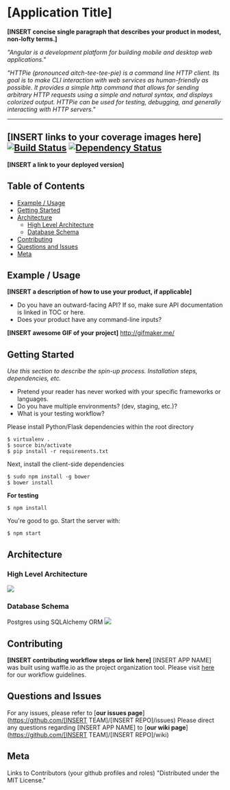 # [Application Title]
**[INSERT concise single paragraph that describes your product in modest, non-lofty terms.]**

_"Angular is a development platform for building mobile and desktop web applications."_

_"HTTPie (pronounced aitch-tee-tee-pie) is a command line HTTP client. Its goal is to make CLI interaction with web services as human-friendly as possible. It provides a simple http command that allows for sending arbitrary HTTP requests using a simple and natural syntax, and displays colorized output. HTTPie can be used for testing, debugging, and generally interacting with HTTP servers."_

--------------------
**[INSERT links to your coverage images here]**
[![Build Status](https://secure.travis-ci.org/gotwarlost/istanbul.png)](http://travis-ci.org/gotwarlost/istanbul) [![Dependency Status](https://gemnasium.com/gotwarlost/istanbul.png)](https://gemnasium.com/gotwarlost/istanbul)
--------------------

**[INSERT a link to your deployed version]**

## Table of Contents 
- [Example / Usage](#example--usage)
- [Getting Started](#getting-started)
- [Architecture](#architecture)
  - [High Level Architecture](#high-level-architecture)
  - [Database Schema](#database-schema)
- [Contributing](#contributing)
- [Questions and Issues](#questions-and-issues)
- [Meta](#meta)

## Example / Usage
**[INSERT a description of how to use your product, if applicable]**
* Do you have an outward-facing API? If so, make sure API documentation is linked in TOC or here.
* Does your product have any command-line inputs?

**[INSERT awesome GIF of your project]**
http://gifmaker.me/

## Getting Started
_Use this section to describe the spin-up process. Installation steps, dependencies, etc._
* Pretend your reader has never worked with your specific frameworks or languages. 
* Do you have multiple environments? (dev, staging, etc.)?
* What is your testing workflow?

Please install Python/Flask dependencies within the root directory
```
$ virtualenv .
$ source bin/activate
$ pip install -r requirements.txt
```

Next, install the client-side dependencies
```
$ sudo npm install -g bower
$ bower install
```
**For testing**
```
$ npm install
```

You're good to go. Start the server with:
```
$ npm start
```

## Architecture
### High Level Architecture
![](http://i64.tinypic.com/2zpp661.png)
### Database Schema
Postgres using SQLAlchemy ORM
![](http://i68.tinypic.com/23i6plz.jpg)


## Contributing
**[INSERT contributing workflow steps or link here]**
[INSERT APP NAME] was built using waffle.io as the project organization tool.
Please visit [here](gitflow.md) for our workflow guidelines.

## Questions and Issues
For any issues, please refer to [**our issues page**](https://github.com/[INSERT TEAM]/[INSERT REPO]/issues)
Please direct any questions regarding [INSERT APP NAME] to [**our wiki page**](https://github.com/[INSERT TEAM]/[INSERT REPO]/wiki)

## Meta
Links to Contributors (your github profiles and roles)
"Distributed under the MIT License."







